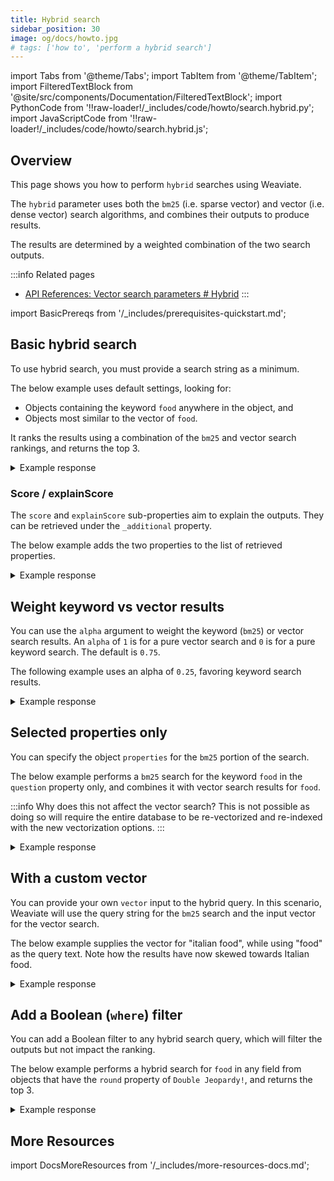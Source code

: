 ```yaml
---
title: Hybrid search
sidebar_position: 30
image: og/docs/howto.jpg
# tags: ['how to', 'perform a hybrid search']
---
```


import Tabs from '@theme/Tabs';
import TabItem from '@theme/TabItem';
import FilteredTextBlock from '@site/src/components/Documentation/FilteredTextBlock';
import PythonCode from '!!raw-loader!/_includes/code/howto/search.hybrid.py';
import JavaScriptCode from '!!raw-loader!/_includes/code/howto/search.hybrid.js';

## Overview

This page shows you how to perform `hybrid` searches using Weaviate.

The `hybrid` parameter uses both the `bm25` (i.e. sparse vector) and vector (i.e. dense vector) search algorithms, and combines their outputs to produce results.

The results are determined by a weighted combination of the two search outputs.

:::info Related pages
- [API References: Vector search parameters # Hybrid](../api/graphql/vector-search-parameters.md#hybrid)
:::

import BasicPrereqs from '/_includes/prerequisites-quickstart.md';

<BasicPrereqs />

## Basic hybrid search

To use hybrid search, you must provide a search string as a minimum.

The below example uses default settings, looking for:
- Objects containing the keyword `food` anywhere in the object, and
- Objects most similar to the vector of `food`.

It ranks the results using a combination of the `bm25` and vector search rankings, and returns the top 3.

<Tabs groupId="languages">
<TabItem value="py" label="Python">
<FilteredTextBlock
  text={PythonCode}
  startMarker="# HybridBasicPython"
  endMarker="# END HybridBasicPython"
  language="python"
/>
</TabItem>
<TabItem value="js" label="JavaScript/TypeScript">
<FilteredTextBlock
  text={JavaScriptCode}
  startMarker="// searchHybridBasic"
  endMarker="// END searchHybridBasic"
  language="js"
/>
</TabItem>
<TabItem value="graphql" label="GraphQL">
<FilteredTextBlock
  text={PythonCode}
  startMarker="# HybridBasicGraphQL"
  endMarker="# END HybridBasicGraphQL"
  language="graphql"
/>
</TabItem>
</Tabs>

<details>
  <summary>Example response</summary>

It should produce a response like the one below:

<FilteredTextBlock
  text={PythonCode}
  startMarker="# Expected HybridBasic results"
  endMarker="# END Expected HybridBasic results"
  language="json"
/>

</details>


### Score / explainScore

The `score` and `explainScore` sub-properties aim to explain the outputs. They can be retrieved under the `_additional` property.

The below example adds the two properties to the list of retrieved properties.


<Tabs groupId="languages">
<TabItem value="py" label="Python">
<FilteredTextBlock
  text={PythonCode}
  startMarker="# HybridWithScorePython"
  endMarker="# END HybridWithScorePython"
  language="python"
/>
</TabItem>
<TabItem value="js" label="JavaScript/TypeScript">
<FilteredTextBlock
  text={JavaScriptCode}
  startMarker="// searchHybridWithScore"
  endMarker="// END searchHybridWithScore"
  language="js"
/>
</TabItem>
<TabItem value="graphql" label="GraphQL">
<FilteredTextBlock
  text={PythonCode}
  startMarker="# HybridWithScoreGraphQL"
  endMarker="# END HybridWithScoreGraphQL"
  language="graphql"
/>
</TabItem>
</Tabs>

<details>
  <summary>Example response</summary>

It should produce a response like the one below:

<FilteredTextBlock
  text={PythonCode}
  startMarker="# Expected HybridWithScore results"
  endMarker="# END Expected HybridWithScore results"
  language="json"
/>

</details>


## Weight keyword vs vector results

You can use the `alpha` argument to weight the keyword (`bm25`) or vector search results. An `alpha` of `1` is for a pure vector search and `0` is for a pure keyword search. The default is `0.75`.

The following example uses an alpha of `0.25`, favoring keyword search results.

<Tabs groupId="languages">
<TabItem value="py" label="Python">
<FilteredTextBlock
  text={PythonCode}
  startMarker="# HybridWithAlphaPython"
  endMarker="# END HybridWithAlphaPython"
  language="python"
/>
</TabItem>
<TabItem value="js" label="JavaScript/TypeScript">
<FilteredTextBlock
  text={JavaScriptCode}
  startMarker="// searchHybridWithAlpha"
  endMarker="// END searchHybridWithAlpha"
  language="js"
/>
</TabItem>
<TabItem value="graphql" label="GraphQL">
<FilteredTextBlock
  text={PythonCode}
  startMarker="# HybridWithAlphaGraphQL"
  endMarker="# END HybridWithAlphaGraphQL"
  language="graphql"
/>
</TabItem>
</Tabs>

<details>
  <summary>Example response</summary>

It should produce a response like the one below:

<FilteredTextBlock
  text={PythonCode}
  startMarker="# Expected HybridWithAlpha results"
  endMarker="# END Expected HybridWithAlpha results"
  language="json"
/>

</details>

## Selected properties only

You can specify the object `properties` for the `bm25` portion of the search.

The below example performs a `bm25` search for the keyword `food` in the `question` property only, and combines it with vector search results for `food`.

:::info Why does this not affect the vector search?
This is not possible as doing so will require the entire database to be re-vectorized and re-indexed with the new vectorization options.
:::

<Tabs groupId="languages">
<TabItem value="py" label="Python">
<FilteredTextBlock
  text={PythonCode}
  startMarker="# HybridWithPropertiesPython"
  endMarker="# END HybridWithPropertiesPython"
  language="python"
/>
</TabItem>
<TabItem value="js" label="JavaScript/TypeScript">
<FilteredTextBlock
  text={JavaScriptCode}
  startMarker="// searchHybridWithProperties"
  endMarker="// END searchHybridWithProperties"
  language="js"
/>
</TabItem>
<TabItem value="graphql" label="GraphQL">
<FilteredTextBlock
  text={PythonCode}
  startMarker="# HybridWithPropertiesGraphQL"
  endMarker="# END HybridWithPropertiesGraphQL"
  language="graphql"
/>
</TabItem>
</Tabs>

<details>
  <summary>Example response</summary>

It should produce a response like the one below:

<FilteredTextBlock
  text={PythonCode}
  startMarker="# Expected HybridWithVector results"
  endMarker="# END Expected HybridWithVector results"
  language="json"
/>

</details>


## With a custom vector

You can provide your own `vector` input to the hybrid query. In this scenario, Weaviate will use the query string for the `bm25` search and the input vector for the vector search.

The below example supplies the vector for "italian food", while using "food" as the query text. Note how the results have now skewed towards Italian food.

<Tabs groupId="languages">
<TabItem value="py" label="Python">
<FilteredTextBlock
  text={PythonCode}
  startMarker="# HybridWithVectorPython"
  endMarker="# END HybridWithVectorPython"
  language="python"
/>
</TabItem>
<TabItem value="js" label="JavaScript/TypeScript">
<FilteredTextBlock
  text={JavaScriptCode}
  startMarker="// searchHybridWithVector"
  endMarker="// END searchHybridWithVector"
  language="js"
/>
</TabItem>
<TabItem value="graphql" label="GraphQL">
<FilteredTextBlock
  text={PythonCode}
  startMarker="# HybridWithVectorGraphQL"
  endMarker="# END HybridWithVectorGraphQL"
  language="graphql"
/>
</TabItem>
</Tabs>

<details>
  <summary>Example response</summary>

It should produce a response like the one below:

<FilteredTextBlock
  text={PythonCode}
  startMarker="# Expected HybridWithVector results"
  endMarker="# END Expected HybridWithVector results"
  language="json"
/>

</details>

## Add a Boolean (`where`) filter

You can add a Boolean filter to any hybrid search query, which will filter the outputs but not impact the ranking.

The below example performs a hybrid search for `food` in any field from objects that have the `round` property of `Double Jeopardy!`, and returns the top 3.


<Tabs groupId="languages">
<TabItem value="py" label="Python">
<FilteredTextBlock
  text={PythonCode}
  startMarker="# HybridWithFilterPython"
  endMarker="# END HybridWithFilterPython"
  language="python"
/>
</TabItem>
<TabItem value="js" label="JavaScript/TypeScript">
<FilteredTextBlock
  text={JavaScriptCode}
  startMarker="// searchHybridWithFilter"
  endMarker="// END searchHybridWithFilter"
  language="js"
/>
</TabItem>
<TabItem value="graphql" label="GraphQL">
<FilteredTextBlock
  text={PythonCode}
  startMarker="# HybridWithFilterGraphQL"
  endMarker="# END HybridWithFilterGraphQL"
  language="graphql"
/>
</TabItem>
</Tabs>

<details>
  <summary>Example response</summary>

It should produce a response like the one below:

<FilteredTextBlock
  text={PythonCode}
  startMarker="# Expected HybridWithFilter results"
  endMarker="# END Expected HybridWithFilter results"
  language="json"
/>

</details>

## More Resources

import DocsMoreResources from '/_includes/more-resources-docs.md';

<DocsMoreResources />

